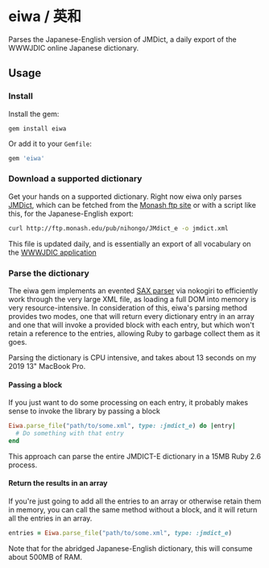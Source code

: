 # eiwa / 英和

Parses the Japanese-English version of JMDict, a daily export of the WWWJDIC
online Japanese dictionary.

## Usage

### Install

Install the gem:

```
gem install eiwa
```

Or add it to your `Gemfile`:

```ruby
gem 'eiwa'
```

### Download a supported dictionary

Get your hands on a supported dictionary. Right now eiwa only parses
[JMDict](http://www.edrdg.org/jmdict/j_jmdict.html), which can be fetched from
the [Monash ftp site](http://ftp.monash.edu/pub/nihongo/00INDEX.html) or with a
script like this, for the Japanese-English export:

```bash
curl http://ftp.monash.edu/pub/nihongo/JMdict_e -o jmdict.xml
```

This file is updated daily, and is essentially an export of all vocabulary on
the [WWWJDIC application](http://nihongo.monash.edu/cgi-bin/wwwjdic?1C)

### Parse the dictionary

The eiwa gem implements an evented [SAX
parser](https://en.wikipedia.org/wiki/Simple_API_for_XML) via nokogiri to
efficiently work through the very large XML file, as loading a full DOM into
memory is very resource-intensive. In consideration of this, eiwa's parsing
method provides two modes, one that will return every dictionary entry in an
array and one that will invoke a provided block with each entry, but which won't
retain a reference to the entries, allowing Ruby to garbage collect them as it
goes.

Parsing the dictionary is CPU intensive, and takes about 13 seconds on my 2019
13" MacBook Pro.

#### Passing a block

If you just want to do some processing on each entry, it probably makes sense to
invoke the library by passing a block

```ruby
Eiwa.parse_file("path/to/some.xml", type: :jmdict_e) do |entry|
  # Do something with that entry
end
```

This approach can parse the entire JMDICT-E dictionary in a 15MB Ruby 2.6
process.

#### Return the results in an array

If you're just going to add all the entries to an array or otherwise retain them
in memory, you can call the same method without a block, and it will return all
the entries in an array.

```ruby
entries = Eiwa.parse_file("path/to/some.xml", type: :jmdict_e)
```

Note that for the abridged Japanese-English dictionary, this will consume about
500MB of RAM.


